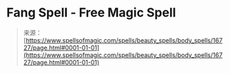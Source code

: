 <!--yml
category: 未分类
date: 2024-06-12 18:57:22
-->

# Fang Spell - Free Magic Spell

> 来源：[https://www.spellsofmagic.com/spells/beauty_spells/body_spells/16727/page.html#0001-01-01](https://www.spellsofmagic.com/spells/beauty_spells/body_spells/16727/page.html#0001-01-01)